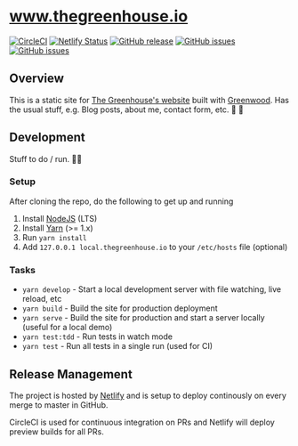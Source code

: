# www.thegreenhouse.io
[![CircleCI](https://circleci.com/gh/thegreenhouseio/www.thegreenhouse.io/tree/master.svg?style=svg)](https://circleci.com/gh/thegreenhouseio/www.thegreenhouse.io/tree/master)
[![Netlify Status](https://api.netlify.com/api/v1/badges/2c9b7dc5-c01a-43eb-86a4-094f7720e2fd/deploy-status)](https://app.netlify.com/sites/silly-snyder-ece0b2/deploys)
[![GitHub release](https://img.shields.io/github/tag/thegreenhouseio/www.thegreenhouse.io.svg)](https://github.com/thegreenhouseio/www.thegreenhouse.io/tags)
[![GitHub issues](https://img.shields.io/github/issues-raw/thegreenhouseio/www.thegreenhouse.io.svg)](https://github.com/thegreenhouseio/www.thegreenhouse.io/issues)
[![GitHub issues](https://img.shields.io/github/issues-pr-raw/thegreenhouseio/www.thegreenhouse.io.svg)](https://github.com/thegreenhouseio/www.thegreenhouse.io/issues)


## Overview
This is a static site for [The Greenhouse's website](https://www.thegreenhouse.io) built with [Greenwood](https://www.greenwoodjs.io/).  Has the usual stuff, e.g. Blog posts, about me, contact form, etc.  🌟 💯

## Development
Stuff to do / run. 🏃‍♂️

### Setup
After cloning the repo, do the following to get up and running
1. Install [NodeJS](https://nodejs.org/en/) (LTS)
1. Install [Yarn](https://yarnpkg.com/en/) (>= 1.x)
1. Run `yarn install`
1. Add `127.0.0.1 local.thegreenhouse.io` to your `/etc/hosts` file (optional)

### Tasks
- `yarn develop` - Start a local development server with file watching, live reload, etc
- `yarn build` - Build the site for production deployment
- `yarn serve` - Build the site for production and start a server locally (useful for a local demo)
- `yarn test:tdd` - Run tests in watch mode
- `yarn test` - Run all tests in a single run (used for CI)

## Release Management
The project is hosted by [Netlify](https://www.netlify.com/) and is setup to deploy continously on every merge to master in GitHub.

CircleCI is used for continuous integration on PRs and Netlify will deploy preview builds for all PRs.
